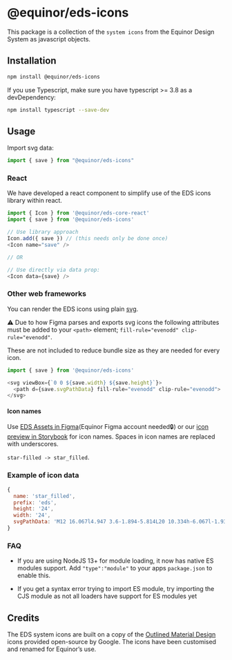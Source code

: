 # @equinor/eds-icons

This package is a collection of the `system icons` from the Equinor Design System as javascript objects.

## Installation

```sh
npm install @equinor/eds-icons 
```
If you use Typescript, make sure you have typescript >= 3.8 as a devDependency:
```sh
npm install typescript --save-dev
```

## Usage

Import svg data:

```javascript
import { save } from "@equinor/eds-icons"
```

### React

We have developed a react component to simplify use of the EDS icons library within react.

```javascript
import { Icon } from '@equinor/eds-core-react'
import { save } from '@equinor/eds-icons'

// Use library approach 
Icon.add({ save }) // (this needs only be done once)
<Icon name="save" />

// OR 

// Use directly via data prop:
<Icon data={save} />

```

### Other web frameworks

You can render the EDS icons using plain [svg](https://developer.mozilla.org/en-US/docs/Web/SVG).

⚠️ Due to how Figma parses and exports svg icons the following attributes must be added to your `<path>` element; `fill-rule="evenodd" clip-rule="evenodd"`.

These are not included to reduce bundle size as they are needed for every icon.

```javascript
import { save } from '@equinor/eds-icons'

<svg viewBox={`0 0 ${save.width} ${save.height}`}>
  <path d={save.svgPathData} fill-rule="evenodd" clip-rule="evenodd">
</svg>
```

#### Icon names

Use [EDS Assets in Figma](https://www.figma.com/file/BQjYMxdSdgRkdhKTDDU7L4KU/Assets?node-id=2%3A3)(Equinor Figma account needed🔒) or our [icon preview in Storybook](https://eds-storybook-react.azurewebsites.net/?path=/story/icons--preview) for icon names. Spaces in icon names are replaced with underscores. 

`star-filled -> star_filled`.

### Example of icon data

```javascript
{
  name: 'star_filled',
  prefix: 'eds',
  height: '24',
  width: '24',
  svgPathData: 'M12 16.067l4.947 3.6-1.894-5.814L20 10.334h-6.067l-1.933-6-1.933 6H4l4.947 3.52-1.894 5.814 4.947-3.6z',
}
```

### FAQ

* If you are using NodeJS 13+ for module loading, it now has native ES modules support. Add `"type":"module"` to your apps `package.json` to enable this.

* If you get a syntax error trying to import ES module, try importing the CJS module as not all loaders have support for ES modules yet

## Credits

The EDS system icons are built on a copy of the [Outlined Material Design](https://material.io/resources/icons/?style=outline) icons provided open-source by Google. The icons have been customised and renamed for Equinor’s use.
